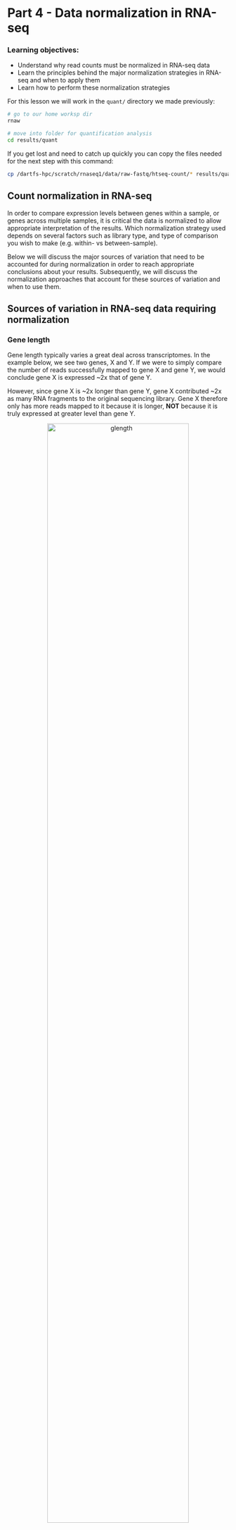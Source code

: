 
# Part 4 - Data normalization in RNA-seq

### Learning objectives:
- Understand why read counts must be normalized in RNA-seq data
- Learn the principles behind the major normalization strategies in RNA-seq and when to apply them
- Learn how to perform these normalization strategies

For this lesson we will work in the `quant/` directory we made previously:
```bash
# go to our home worksp dir
rnaw

# move into folder for quantification analysis
cd results/quant
```

If you get lost and need to catch up quickly you can copy the files needed for the next step with this command:

```bash
cp /dartfs-hpc/scratch/rnaseq1/data/raw-fastq/htseq-count/* results/quant
```

## Count normalization in RNA-seq

In order to compare expression levels between genes within a sample, or genes across multiple samples, it is critical the data is normalized to allow appropriate interpretation of the results. Which normalization strategy used depends on several factors such as library type, and type of comparison you wish to make (e.g. within- vs between-sample).

Below we will discuss the major sources of variation that need to be accounted for during normalization in order to reach appropriate conclusions about your results. Subsequently, we will discuss the normalization approaches that account for these sources of variation and when to use them.

## Sources of variation in RNA-seq data requiring normalization

### Gene length

Gene length typically varies a great deal across transcriptomes.
In the example below, we see two genes, X and Y. If we were to simply compare the number of reads successfully mapped to gene X and gene Y, we would conclude gene X is expressed ~2x that of gene Y.

However, since gene X is ~2x longer than gene Y, gene X contributed ~2x as many RNA fragments to the original sequencing library. Gene X therefore only has more reads mapped to it because it is longer, **NOT** because it is truly expressed at greater level than gene Y.  

<p align="center">
<img src="../figures/gene_length.png" alt="glength"
	title="" width="80%" height="80%" />
</p>

To address gene length bias, we must normalize raw read counts in a way that accounts for the size of each gene. Once we do this for gene X & gene Y, we would conclude their gene expression levels are similar.

Normalization for gene length is critical when comparing between genes **within the same sample**, however when comparing expression of the same gene **across different samples**, correction for gene length is not as important since we assume the gene is of the same length in all samples.

NOTE: An exception to this rule is when comparing expression levels of different transcripts between samples, which may change in length.

### Library size/sequencing depth  

Although samples are pooled together at similar concentrations for sequencing, some samples end up being sequenced more than others, leading to slight differences in how many reads are produced for that sample, and therefore sequencing depth and size. Furthermore, if samples are sequenced on separate runs, their sequencing depths may be very different.

If we don't account for variation in sequencing depth, we might conclude some genes are expressed at greater levels in a sample that has simply been sequenced to a greater depth.  

<p align="center">
<img src="../figures/library_size.png" alt="lib-composition"
	title="" width="85%" height="85%" />
</p>

In the above example, sample 1 (left) is sequenced to twice the depth of sample 2 (right), with 30 million reads vs 15 million reads. None of the genes are truly differentially expressed between the samples, and all 3 genes have approximately twice as many reads as those in sample 1 simply due to the excess sequecing depth.

### Library composition

The presence of truly differentially expressed genes between samples causes the number of reads for other genes in those samples to be skewed. In the below example, gene Y is differentially expressed between the two samples, with much higher expression in sample 1. This means that fewer sequencing reagents are available in sample 1 for sequencing the other genes (X and Y) and they will achieve fewer reads than the same genes in sample 2, even if the samples are sequenced to the same depth.

<p align="center">
<img src="../figures/library_composition.png" alt="lib-size"
	title="" width="85%" height="85%" />
</p>

Such library composition effects must also be accounted for during normalization to avoid falsely interpreting compositional effects as true differential expression findings. If samples you wish to compare are **very** distinct in their gene expression profiles, such as comparing drug-treated samples vs untreated samples, compositional effects may be large, therefore effectively correcting for these effects becomes critical for appropriate interpretation.


## Normalization methods

Several normalization methods exist for RNA-seq data. Which method you use depends on the comparison you are trying to make (e.g. between or within samples), therefore it is important to understand how each is calculated and when to use it.

### Counts per million (CPM)

CPM is a simple normalization method that involves scaling the number of reads mapped to a feature by the total number of reads in a sample. This fraction is multiplied by 1 million in order to provide the number of reads per million mapped in the sample.

<p align="center">
<img src="../figures/cpm.png" alt="lib-composition"
	title="" width="65%" height="65%" />
</p>

We will briefly use R to calculate CPM values for our dataset. If you are not familiar with R don't worry, this is not complex R code and many software packages will calculate normalized counts for you.
```r
# to begin an R session on discovery use the following command
R

# read in raw counts matrix
all_counts <- read.table("all_counts_full.txt", sep="\t", stringsAsFactors=F, header=T)

# look at the counts object
head(all_counts)

# write a function that will calculate TPM
cpm <- function(counts) {
	cpm <- c()
	for(i in 1:length(counts)){
		cpm[i] <- counts[i] / sum(counts) * 1e6
	}
	cpm
}

# apply function to the columns of raw counts data 
# we start at the third column because the first two columns have the ensemble IDs and gene names
all_counts_cpm <- apply(all_counts[3:5], 2, cpm)
## NOTE: we are calculating cpm for first 3 samples only to save time..

# add gene info columns back in
all_counts_cpm <- cbind(all_counts[, c(1,2)], all_counts_cpm)

# write to file
write.csv(all_counts_cpm, file="all_counts_CPM.csv")
```

**NOTE:** CPM does **NOT** normalize for gene length, therefore cannot be used to compare expression between different genes in the same sample. An exception to this rule would be in the case of 3'-end RNA-seq datasets, which have no gene length bias, therefore CPM would be appropriate for comparing expression between genes in the same sample in such data.

### Transcripts per million (TPM)

TPM has become a common normalization approach for RNA-seq data. Reads mapped to a feature (gene) are first normalized by the length of the feature (in kilobases), then divided by the total number of length normalized reads in the sample. Like CPM, reads are scaled per million.

<p align="center">
<img src="../figures/tpm.png" alt="lib-composition"
	title="" width="50%" height="50%" />
</p>

Since TPM normalizes for both gene length and sequencing depth, TPM values can be used to compare expression levels of genes within a sample, as well as between samples. TPM is recommended instead of RPKM/FPKM, for reasons we will discuss below.

Calculate TPM from our raw read counts:
```r
# read in raw counts matrix
all_counts <- read.table("all_counts.txt", sep="\t", stringsAsFactors=FALSE, header=TRUE)

# read in gene lengths matrix (pre made for you)
gene_lengths <- read.table("gene-lengths-grch38.tsv", sep="\t", stringsAsFactors=FALSE, header=TRUE)

# look at the lengths object
head(gene_lengths)

# write a function that will calculate TPM
tpm <- function(counts, lengths) {
	rate <- counts / lengths
	tpm <- c()
	for(i in 1:length(counts)){
		tpm[i] <- rate[i] / sum(rate) * 1e6
	}
	tpm
}

# apply function to the columns of raw counts data
all_counts_tpm <- apply(all_counts[, 3:5], 2, tpm, gene_lengths$length)
## NOTE: we are calculating tpm for first 3 samples only to save time..

# add gene info columns back in
all_counts_tpm <- cbind(all_counts[, c(1,2)], all_counts_tpm)

# write to file
write.csv(all_counts_tpm, file="all_counts_TPM.csv")
```

Now you have a separate expression file containing all the normalized count values, and can be used to compare gene expression between samples, as well as between genes within a sample.

You could use this matrix to plot TPM values for some genes of interest. For example, the manuscript associated with these data ([Himes *et al*, 2014, *PloS One*](https://journals.plos.org/plosone/article?id=10.1371/journal.pone.0099625)) identifies *DUSP1* as a differentially expressed gene in their study. Lets plot DUSP1 TPM values to see if we can confirm this observation.

NOTE: Since we only calculated TPM for a subset of samples above (to save time) the example below will first load the complete TPM normalized dataset.

Visualize *DUSP1* TPM expression levels:
```R
# read in file containing all TPM counts (pre-made for you)
all_counts_tpm_full <- read.csv("/dartfs-hpc/scratch/rnaseq1/data/htseq-count/all_counts_TPM-full.csv")

# get expression values for DUSP1 row
DUSP1_tpm <- all_counts_tpm_full[all_counts_tpm_full$gene_name=="DUSP1",]

# remove gene info columns
DUSP1_tpm <- DUSP1_tpm[ ,c(4:ncol(DUSP1_tpm))]

# convert to a numeric vector
DUSP1 <- as.numeric(DUSP1_tpm[1,])

# generate barplot of gene expression across samples
ppi=300
png("DUSP1_tpm.png")
barplot(DUSP1,
	col="lightblue", ylab="TPM", xlab="sample",
	main = "DUSP1 expression", las = 1)
dev.off()
```

<p align="center">
<img src="../figures/DUSP1_tpm.png" alt="d1"
	title="" width="80%" height="80%" />
</p>

DUSP1 expression is clearly variable across the samples, suggesting differential expression across sample groups may exist (treated vs untreated). This can be tested statistically in a formal differential expression analysis (next workshop!).


### Reads/fragments per kilobase of exon per million mapped reads (RPKM/FPKM)

RPKM and FPKM have been used for many years as normalization strategies in RNA-seq experiments. RPKM/FPKM are calculated in a very similar way to TPM, however the order of operations is essentially reversed. For RPKM and FPKM, reads are first normalized for sequencing depth, then gene length.

<p align="center">
<img src="../figures/rpkm-fpkm.png" alt="lib-composition"
	title="" width="90%" height="85%" />
</p>

The difference between RPKM and FPKM is very simple: RPKM is used for single-end experiments, whereas FPKM is used in paired-end experiments. This is because in single-end experiments we only measure one end of the DNA fragments in our library, however in paired-end experiments we measure the same DNA molecule 2x (once from each end), therefore we only need to count that fragment once during normaliation, despite having 2 reads for it.

Since our dataset is paired-end and we counted the number of fragments in the quantification step, we are calculating FPKM. Calculate FPKM from our raw read counts:
```r
# write a function that will calculate TPM
fpkm <- function(counts, lengths) {
	rate <- counts / lengths
	fpkm <- c()
	for(i in 1:length(counts)){
		fpkm[i] <- rate[i] / sum(counts) * 1e9
	}
	fpkm
}

# apply function to the columns of raw counts data
all_counts_fpkm <- apply(all_counts[, 3:5], 2, fpkm, gene_lengths$length)
## NOTE: we are calculating fpkm for first 3 samples only to save time..

# add gene info columns back in
all_counts_fpkm <- cbind(all_counts[, c(1,2)], all_counts_fpkm)

# write to file
write.csv(all_counts_fpkm, file="all_counts_FPKM.csv")
```

Although the measures are calculated in a very similar way, the reversed order of the calculations has a profound effect on how the values calculated by each method can be interpreted. Consider the example below:


#### Raw counts:
**Gene** | **Sample 1** | **Sample 2**
-------|-------|-------
X (4kb) | 65 | 73	 
Y (3kb) | 20 | 25	 
Z (1kb) | 15 | 12
**Total** | **100** | **110**

Raw counts for 2 samples with slightly different read depths (100 vs 110) therefore normalization is required to compare gene expression levels.

#### RPKM:
**Gene** | **Sample 1** | **Sample 2**
-------|-------|-------
X (4kb) | 1.625 | 1.659	 
Y (3kb) | 0.667 | 0.758	 
Z (1kb) | 1.500 | 1.091  
**Total** | **3.792** | **3.508**

Note how the proportion of total RPKM values for any one given gene is different depending on the dataset, as the total RPKM values are not equal across all samples. Therefore, it is not straightforward to compare RPKM values for a single gene across samples.

#### TPM:
**Gene** | **Sample 1** | **Sample 2**
-------|-------|-------
X (4kb) | 4.286 | 4.730	 
Y (3kb) | 1.758 | 2.160	 
Z (1kb) | 3.956 | 3.110  
**Total** | **10** | **10**

Total TPM values across samples are equal, therefore the TPM values for each gene can be interpreted on the same scale between samples, making TPM values less susceptible to bias. TPM has now been suggested as a general replacement to RPKM and FPKM.  

Despite the benefits of interpretability achieved by TPM, limitations still exist, and TPM values (like RPKM/FPKM) are susceptible to misuse in some contexts, discussed further [in Zhao et al, 2020.](https://rnajournal.cshlp.org/content/early/2020/04/13/rna.074922.120). In particular, while TPM does normalize for library composition effects between samples, when composition effects become very large (such as when comparing between experimental groups in a differential expression experiment) TPM can suffer some biases.

To address these issues, more complex normalization algorithms have been developed that more completely address library composition issues when very large differences in gene expression exist between samples. These methods are generally used to normalized RNA-seq data in the context of a differential expression analysis. For example:
- *DESeq2's* median-of-ratios
- *EdgeR's* TMM method (Trimmed Mean of M-values)

Although we don't discuss these normalization approaches in this workshop, they will be discussed in the next RNA-seq workshop in this series (Differential Expression Analysis).

### Summary: Normalization method comparison

The below table summarizes the 3 normalization methods described above. It is important to learn when it is appropriate to apply each one to your dataset based on the comparisons you are trying to make.

**Method** | **Name** | **Accounts for** | **Appropriate comparisons**
-------|-------|-------|-------
CPM | Counts per million | Depth	 | - Between-sample<br>- Within experimental group
TPM | Transcripts per million | Depth & feature length | - Between- and within-sample<br>- Within experimental group
RPKM/FPKM | Reads/fragments per kilobase<br>of exon per million | Depth & feature length | - Within-sample<br>
